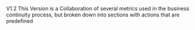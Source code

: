 V1.2
This Version is a Collaboration of several metrics used in the business continuity process, but broken down into sections with actions that are predefined

